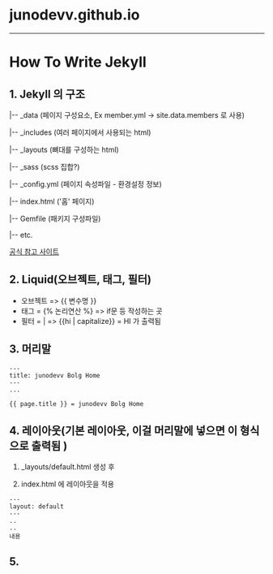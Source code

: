 # junodevv.github.io
----------

# How To Write Jekyll

## 1. Jekyll 의 구조
|-- _data (페이지 구성요소, Ex member.yml -> site.data.members 로 사용)

|-- _includes (여러 페이지에서 사용되는 html)

|-- _layouts (뼈대를 구성하는 html)

|-- _sass (scss 집합?)

|-- _config.yml (페이지 속성파일 - 환경설정 정보)

|-- index.html ('홈' 페이지)

|-- Gemfile (패키지 구성파일)

|-- etc.

[공식 참고 사이트](https://jekyllrb-ko.github.io/docs/structure/)

## 2. Liquid(오브젝트, 태그, 필터)
* 오브젝트 => {{ 변수명 }}
* 태그 = {% 논리연산 %} => if문 등 작성하는 곳
* 필터 = | => {{hi | capitalize}} = HI 가 출력됨

## 3. 머리말 
```jekyll
---
title: junodevv Bolg Home
---
...

{{ page.title }} = junodevv Bolg Home

```

## 4. 레이아웃(기본 레이아웃, 이걸 머리말에 넣으면 이 형식으로 출력됨 ) 
1. _layouts/default.html  생성 후 

2. index.html 에 레이아웃을 적용

```jekyll
---
layout: default
---
..
..
내용 
```

## 5. 